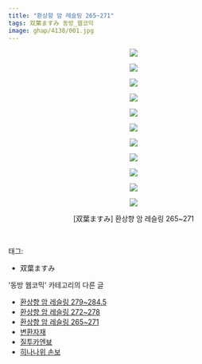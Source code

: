 ```yaml
---
title: "환상향 암 레슬링 265~271"
tags: 双葉ますみ 동방_웹코믹
image: ghap/4138/001.jpg
---
```

<div class="article">
<p style="text-align: center; clear: none; float: none;"><img src="{{ site.nasurl }}/ghap/4138/001.jpg"/></p>
<p style="text-align: center; clear: none; float: none;"><img src="{{ site.nasurl }}/ghap/4138/002.jpg"/></p>
<p style="text-align: center; clear: none; float: none;"><img src="{{ site.nasurl }}/ghap/4138/003.jpg"/></p>
<p style="text-align: center; clear: none; float: none;"><img src="{{ site.nasurl }}/ghap/4138/004.jpg"/></p>
<p style="text-align: center; clear: none; float: none;"><img src="{{ site.nasurl }}/ghap/4138/005.jpg"/></p>
<p style="text-align: center; clear: none; float: none;"><img src="{{ site.nasurl }}/ghap/4138/006.jpg"/></p>
<p style="text-align: center; clear: none; float: none;"><img src="{{ site.nasurl }}/ghap/4138/007.jpg"/></p>
<p style="text-align: center; clear: none; float: none;"><img src="{{ site.nasurl }}/ghap/4138/008.jpg"/></p>
<p style="text-align: center; clear: none; float: none;"><img src="{{ site.nasurl }}/ghap/4138/009.jpg"/></p>
<p style="text-align: center; clear: none; float: none;"><img src="{{ site.nasurl }}/ghap/4138/010.jpg"/></p>
<p style="text-align: center; clear: none; float: none;"><img src="{{ site.nasurl }}/ghap/4138/011.jpg"/></p>
<p style="text-align: center; clear: none; float: none;">[双葉ますみ] 환상향 암 레슬링 265~271</p>
<p><br/></p>
</div><div class="tagTrail">
<p>태그: </p>
<ul>
<li>双葉ますみ</li>
</ul>
</div><div class="another">
<p>'동방 웹코믹' 카테고리의 다른 글</p>
<ul>
<li><a href="/2018-01-21-ghap_4140">환상향 암 레슬링 279~284.5</a></li>
<li><a href="/2018-01-21-ghap_4139">환상향 암 레슬링 272~278</a></li>
<li><a href="/2018-01-21-ghap_4138">환상향 암 레슬링 265~271</a></li>
<li><a href="/2018-01-14-ghap_4135">변환자재</a></li>
<li><a href="/2018-01-10-ghap_4112">질투카엔뵤</a></li>
<li><a href="/2018-01-10-ghap_4111">히나나위 손보</a></li>
</ul>
</div><div class="cb_module cb_fluid">
<div class="cb_wrt cb_profile">
</div><!-- commentList close -->
</div>